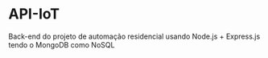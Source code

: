 # API-IoT

Back-end do projeto de automação residencial usando Node.js + Express.js tendo o MongoDB como NoSQL 
